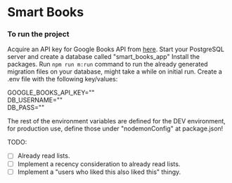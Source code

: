 # Smart Books

### To run the project

Acquire an API key for Google Books API from [here](https://developers.google.com/books).
Start your PostgreSQL server and create a database called "smart_books_app"
Install the packages.
Run `npm run m:run` command to run the already generated migration files on your database, might take a while on initial run.
Create a .env file with the following key/values:

GOOGLE_BOOKS_API_KEY=""  
DB_USERNAME=""  
DB_PASS=""

The rest of the environment variables are defined for the DEV environment, for production use, define those under "nodemonConfig" at package.json!

TODO:

- [ ] Already read lists.
- [ ] Implement a recency consideration to already read lists.
- [ ] Implement a "users who liked this also liked this" thingy.
